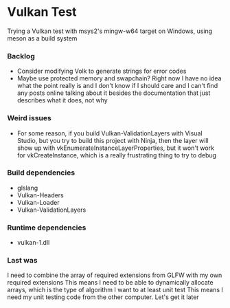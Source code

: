 # Vulkan Test

Trying a Vulkan test with msys2's mingw-w64 target on Windows, using meson as a build system

### Backlog

* Consider modifying Volk to generate strings for error codes
* Maybe use protected memory and swapchain? Right now I have no idea what the point really is and I don't know if I should care and I can't find any posts online talking about it besides the documentation that just describes what it does, not why

### Weird issues

* For some reason, if you build Vulkan-ValidationLayers with Visual Studio, but you try to build this project with Ninja, then the layer will show up with vkEnumerateInstanceLayerProperties, but it won't work for vkCreateInstance, which is a really frustrating thing to try to debug

### Build dependencies

* glslang
* Vulkan-Headers
* Vulkan-Loader
* Vulkan-ValidationLayers

### Runtime dependencies

* vulkan-1.dll


### Last was

I need to combine the array of required extensions from GLFW with my own required extensions
This means I need to be able to dynamically allocate arrays, which is the type of algorithm I want to at least unit test
This means I need my unit testing code from the other computer. Let's get it later
